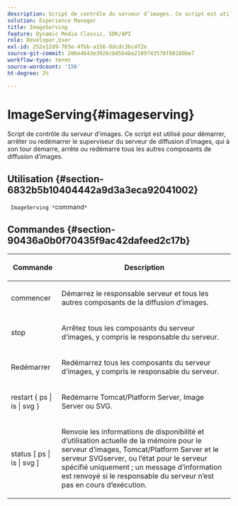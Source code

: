 ```yaml
---
description: Script de contrôle du serveur d’images. Ce script est utilisé pour démarrer, arrêter ou redémarrer le superviseur du serveur de diffusion d’images, qui à son tour démarre, arrête ou redémarre tous les autres composants de diffusion d’images.
solution: Experience Manager
title: ImageServing
feature: Dynamic Media Classic, SDK/API
role: Developer,User
exl-id: 252e12d9-703e-4fbb-a156-8dcdc3bc4f2e
source-git-commit: 206e4643e3926cb85b4be2189743578f88180be7
workflow-type: tm+mt
source-wordcount: '156'
ht-degree: 2%

---
```


# ImageServing{#imageserving}

Script de contrôle du serveur d’images. Ce script est utilisé pour démarrer, arrêter ou redémarrer le superviseur du serveur de diffusion d’images, qui à son tour démarre, arrête ou redémarre tous les autres composants de diffusion d’images.

## Utilisation {#section-6832b5b10404442a9d3a3eca92041002}

` ImageServing *`command`*`

## Commandes {#section-90436a0b0f70435f9ac42dafeed2c17b}

<table id="table_692C6A043F9747C88929FF20373EC88C"> 
 <thead> 
  <tr> 
   <th colname="col1" class="entry"> <p>Commande </p> </th> 
   <th colname="col2" class="entry"> <p>Description </p> </th> 
  </tr> 
 </thead>
 <tbody> 
  <tr> 
   <td colname="col1"> <p> <span class="codeph"> commencer </span> </p> </td> 
   <td colname="col2"> <p> Démarrez le responsable serveur et tous les autres composants de la diffusion d’images. </p> </td> 
  </tr> 
  <tr> 
   <td colname="col1"> <p> <span class="codeph"> stop  </span> </p> </td> 
   <td colname="col2"> <p> Arrêtez tous les composants du serveur d’images, y compris le responsable du serveur. </p> </td> 
  </tr> 
  <tr> 
   <td colname="col1"> <p> <span class="codeph"> Redémarrer </span> </p> </td> 
   <td colname="col2"> <p>Redémarrez tous les composants du serveur d’images, y compris le responsable du serveur. </p> </td> 
  </tr> 
  <tr> 
   <td colname="col1"> <p> <span class="codeph"> restart { ps | is | svg }  </span> </p> </td> 
   <td colname="col2"> <p> Redémarre Tomcat/Platform Server, Image Server ou SVG. </p> </td> 
  </tr> 
  <tr> 
   <td colname="col1"> <p> <span class="codeph"> status [ ps | is | svg ]  </span> </p> </td> 
   <td colname="col2"> <p>Renvoie les informations de disponibilité et d’utilisation actuelle de la mémoire pour le serveur d’images, Tomcat/Platform Server et le serveur SVGserver, ou l’état pour le serveur spécifié uniquement ; un message d’information est renvoyé si le responsable du serveur n’est pas en cours d’exécution. </p> </td> 
  </tr> 
 </tbody> 
</table>
